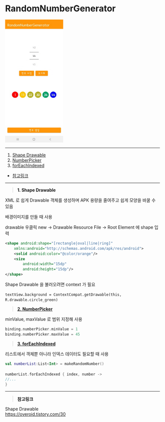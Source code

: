 # RandomNumberGenerator

<img src="https://github.com/HYUNJUNEPARK/ImageRepository/blob/master/2_RandomNumberGenerator.jpg" height="400"/>

---
1. <a href = "#content1">Shape Drawable</a></br>
2. <a href = "#content2"> NumberPicker</a></br>
3. <a href = "#content3">forEachIndexed</a></br>
* <a href = "#ref">참고링크</a>
---
><a id = "content1">**1. Shape Drawable**</a></br>

XML 로 쉽게 Drawable 객체를 생성하며 APK 용량을 줄여주고 쉽게 모양을 바꿀 수 있음

배경이미지를 만들 때 사용

drawable 우클릭 new -> Drawable Resource File -> Root Element 에 shape 입력

```xml
<shape android:shape="[rectangle|oval|line|ring]"
    xmlns:android="http://schemas.android.com/apk/res/android">
    <solid android:color="@color/orange"/>
    <size
        android:width="15dp"
        android:height="15dp"/>
</shape>
```

Shape Drawable 을 불러오려면 context 가 필요

`textView.background = ContextCompat.getDrawable(this, R.drawable.circle_green)`

><a href = "#content2">**2. NumberPicker**</a></br>

minValue, maxValue 로 범위 지정해 사용

```kotlin
binding.numberPicker.minValue = 1
binding.numberPicker.maxValue = 45
```

><a href = "#content3">**3. forEachIndexed**</a></br>

리스트에서 객체뿐 아니라 인덱스 데이터도 필요할 때 사용

```kotlin
val numberList:List<Int> = makeRandomNumber()

numberList.forEachIndexed { index, number ->
//...    
}
```
---
><a id = "ref">**참고링크**</a></br>

Shape Drawable</br>
https://overoid.tistory.com/30</br>
